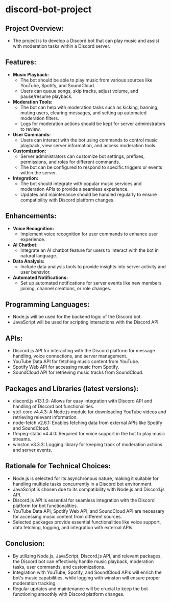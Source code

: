 # discord-bot-project

## Project Overview:
- The project is to develop a Discord bot that can play music and assist with moderation tasks within a Discord server.

## Features:
- **Music Playback:**
  - The bot should be able to play music from various sources like YouTube, Spotify, and SoundCloud.
  - Users can queue songs, skip tracks, adjust volume, and pause/resume playback.
- **Moderation Tools:**
  - The bot can help with moderation tasks such as kicking, banning, muting users, clearing messages, and setting up automated moderation filters.
  - Logs for moderation actions should be kept for server administrators to review.
- **User Commands:**
  - Users can interact with the bot using commands to control music playback, view server information, and access moderation tools.
- **Customization:**
  - Server administrators can customize bot settings, prefixes, permissions, and roles for different commands.
  - The bot can be configured to respond to specific triggers or events within the server.
- **Integration:**
  - The bot should integrate with popular music services and moderation APIs to provide a seamless experience.
  - Updates and maintenance should be handled regularly to ensure compatibility with Discord platform changes.

## Enhancements:
- **Voice Recognition:**
  - Implement voice recognition for user commands to enhance user experience.
- **AI Chatbot:**
  - Integrate an AI chatbot feature for users to interact with the bot in natural language.
- **Data Analysis:**
  - Include data analysis tools to provide insights into server activity and user behavior.
- **Automated Notifications:**
  - Set up automated notifications for server events like new members joining, channel creations, or role changes.

## Programming Languages:
- Node.js will be used for the backend logic of the Discord bot.
- JavaScript will be used for scripting interactions with the Discord API.

## APIs:
- Discord.js API for interacting with the Discord platform for message handling, voice connections, and server management.
- YouTube Data API for fetching music content from YouTube.
- Spotify Web API for accessing music from Spotify.
- SoundCloud API for retrieving music tracks from SoundCloud.

## Packages and Libraries (latest versions):
- discord.js v13.1.0: Allows for easy integration with Discord API and handling of Discord bot functionalities.
- ytdl-core v4.4.3: A Node.js module for downloading YouTube videos and retrieving relevant information.
- node-fetch v2.6.1: Enables fetching data from external APIs like Spotify and SoundCloud.
- ffmpeg-static v4.4.0: Required for voice support in the bot to play music streams.
- winston v3.3.3: Logging library for keeping track of moderation actions and server events.

## Rationale for Technical Choices:
- Node.js is selected for its asynchronous nature, making it suitable for handling multiple tasks concurrently in a Discord bot environment.
- JavaScript is chosen due to its compatibility with Node.js and Discord.js API.
- Discord.js API is essential for seamless integration with the Discord platform for bot functionalities.
- YouTube Data API, Spotify Web API, and SoundCloud API are necessary for accessing music content from different sources.
- Selected packages provide essential functionalities like voice support, data fetching, logging, and integration with external APIs.

## Conclusion:
- By utilizing Node.js, JavaScript, Discord.js API, and relevant packages, the Discord bot can effectively handle music playback, moderation tasks, user commands, and customizations.
- Integration with YouTube, Spotify, and SoundCloud APIs will enrich the bot's music capabilities, while logging with winston will ensure proper moderation tracking.
- Regular updates and maintenance will be crucial to keep the bot functioning smoothly with Discord platform changes.